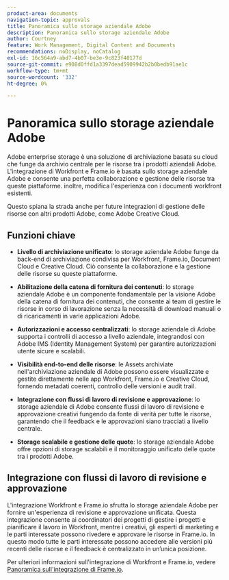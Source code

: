 ```yaml
---
product-area: documents
navigation-topic: approvals
title: Panoramica sullo storage aziendale Adobe
description: Panoramica sullo storage aziendale Adobe
author: Courtney
feature: Work Management, Digital Content and Documents
recommendations: noDisplay, noCatalog
exl-id: 16c564a9-abd7-4b07-be3e-9c823f40177d
source-git-commit: e908d0ffd1a3397dead5909942b2b0bedb91ae1c
workflow-type: tm+mt
source-wordcount: '332'
ht-degree: 0%

---
```


# Panoramica sullo storage aziendale Adobe

Adobe enterprise storage è una soluzione di archiviazione basata su cloud che funge da archivio centrale per le risorse tra i prodotti aziendali Adobe. L&#39;integrazione di Workfront e Frame.io è basata sullo storage aziendale Adobe e consente una perfetta collaborazione e gestione delle risorse tra queste piattaforme. inoltre, modifica l&#39;esperienza con i documenti workfront esistenti.

Questo spiana la strada anche per future integrazioni di gestione delle risorse con altri prodotti Adobe, come Adobe Creative Cloud.

## Funzioni chiave

* **Livello di archiviazione unificato**: lo storage aziendale Adobe funge da back-end di archiviazione condivisa per Workfront, Frame.io, Document Cloud e Creative Cloud. Ciò consente la collaborazione e la gestione delle risorse su queste piattaforme.

* **Abilitazione della catena di fornitura dei contenuti**: lo storage aziendale Adobe è un componente fondamentale per la visione Adobe della catena di fornitura dei contenuti, che consente ai team di gestire le risorse in corso di lavorazione senza la necessità di download manuali o di ricaricamenti in varie applicazioni Adobe.

* **Autorizzazioni e accesso centralizzati**: lo storage aziendale di Adobe supporta i controlli di accesso a livello aziendale, integrandosi con Adobe IMS (Identity Management System) per garantire autorizzazioni utente sicure e scalabili.

* **Visibilità end-to-end delle risorse**: le Assets archiviate nell&#39;archiviazione aziendale di Adobe possono essere visualizzate e gestite direttamente nelle app Workfront, Frame.io e Creative Cloud, fornendo metadati coerenti, controllo delle versioni e audit trail.

* **Integrazione con flussi di lavoro di revisione e approvazione**: lo storage aziendale di Adobe consente flussi di lavoro di revisione e approvazione creativi fungendo da fonte di verità per tutte le risorse, garantendo che il feedback e le approvazioni siano tracciati a livello centrale.

* **Storage scalabile e gestione delle quote**: lo storage aziendale Adobe offre opzioni di storage scalabili e il monitoraggio unificato delle quote tra i prodotti Adobe.

## Integrazione con flussi di lavoro di revisione e approvazione

L&#39;integrazione Workfront e Frame.io sfrutta lo storage aziendale Adobe per fornire un&#39;esperienza di revisione e approvazione unificata. Questa integrazione consente ai coordinatori dei progetti di gestire i progetti e pianificare il lavoro in Workfront, mentre i creativi, gli esperti di marketing e le parti interessate possono rivedere e approvare le risorse in Frame.io. In questo modo tutte le parti interessate possono accedere alle versioni più recenti delle risorse e il feedback è centralizzato in un’unica posizione.

Per ulteriori informazioni sull&#39;integrazione di Workfront e Frame.io, vedere [Panoramica sull&#39;integrazione di Frame.io](/help/quicksilver/review-and-approve-work/native-integrations/frame-io/frame-int-overview.md).